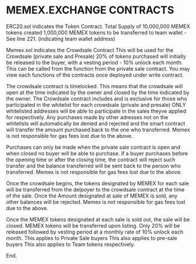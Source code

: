 # MEMEX.EXCHANGE CONTRACTS
ERC20.sol indicates the Token Contract.
Total Supply of 10,000,000 MEMEX tokens created
1,000,000 MEMEX tokens to be transferred to team wallet - See line 221. (indicating team wallet address)

Memex.sol indicates the Crowdsale Contract
This will be used for the Crowdsale (private sale and Presale)
20% of tokens purchased will initially be released to the buyer, with a vesting period - 10% unlock each month. 
This can be called from the function from the private sale contract.
You may view each functions of the contracts once deployed under write contract.

The crowdsale contract is timelocked. 
This means that the crowdsale will open at the time indicated by the owner and closed by the time indicated by the owner.
The Crowdsale contract includes and is exclusive for those who participated in the whitelist for each crowdsale (private and presale)
ONLY whitelisted addresses will be able to participate in the sales theyve applied for respectively.
Any purchases made by other adresses not on the whitelists will automatically be denied and rejected and the smart contract will transfer the amount purchased back to the one who transferred.
Memex is not responsible for gas fees lost due to the above. 

Purchases can only be made when the private sale contract is open and when closed no buyer will be able to purchase.
if a buyer purchases before the opening time or after the closing time, the contract will reject such transfer and the balance transferred will be sent back to the person who transferred. 
Memex is not responsible for gas fees lost due to the above. 

Once the crowdsale begins, the tokens designated by MEMEX for each sale will be transferred from the delpoyer to the crowdsale contract at the time of the sale. 
Once the Amount designated at sale of MEMEX is sold, any other balances will be rejected. 
Memex is not responsible for gas fees lost due to the above. 

Once the MEMEX tokens designated at each sale is sold out, the sale will be closed. 
MEMEX tokens will be transferred upon listing. Only 20% will be released followed by vesting period at a monthly rate of 10% unlock each month.
This applies to Private Sale buyers
This also applies to pre-sale buyers
This also applies to Team tokens respectively. 

End.
